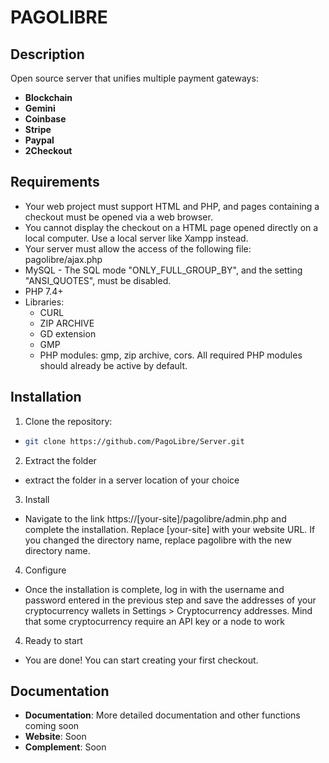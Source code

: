 # PAGOLIBRE 

## Description
Open source server that unifies multiple payment gateways:
- **Blockchain**
- **Gemini**
- **Coinbase**
- **Stripe**
- **Paypal**
- **2Checkout**

## Requirements
- Your web project must support HTML and PHP, and pages containing a checkout must be opened via a web browser.
- You cannot display the checkout on a HTML page opened directly on a local computer. Use a local server like Xampp instead.
- Your server must allow the access of the following file: pagolibre/ajax.php
- MySQL - The SQL mode "ONLY_FULL_GROUP_BY", and the setting "ANSI_QUOTES", must be disabled.
- PHP 7.4+
- Libraries:
  - CURL
  - ZIP ARCHIVE
  - GD extension
  - GMP
  - PHP modules: gmp, zip archive, cors. All required PHP modules should already be active by default.

## Installation
1. Clone the repository:
-  ```sh
   git clone https://github.com/PagoLibre/Server.git
2. Extract the folder
- extract the folder in a server location of your choice
3. Install
- Navigate to the link https://[your-site]/pagolibre/admin.php and complete the installation. Replace [your-site] with your website URL. If you changed the directory name, replace pagolibre with the new directory name.
4. Configure
- Once the installation is complete, log in with the username and password entered in the previous step and save the addresses of your cryptocurrency wallets in Settings > Cryptocurrency addresses. Mind that some cryptocurrency require an API key or a node to work
4. Ready to start
- You are done! You can start creating your first checkout.


## Documentation
- **Documentation**: More detailed documentation and other functions coming soon
- **Website**: Soon 
- **Complement**: Soon

